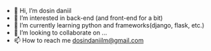- 👋 Hi, I’m dosin daniil
- 👀 I’m interested in back-end (and front-end for a bit)
- 🌱 I’m currently learning python and frameworks(django, flask, etc.)
- 💞️ I’m looking to collaborate on ...
- 📫 How to reach me dosindaniilm@gmail.com

<!---
daniildn/daniildn is a ✨ special ✨ repository because its `README.md` (this file) appears on your GitHub profile.
You can click the Preview link to take a look at your changes.
--->
